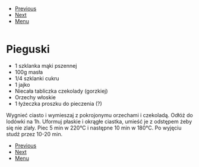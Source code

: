<!-- Navigation Menu Start -->

- [Previous](Orzechowiec.md)
- [Next](Piernik.md)
- [Menu](README.md)

<div style="margin-bottom: 50px"></div>

<!-- /Navigation Menu Start -->

# Pieguski

- 1 szklanka mąki pszennej 
- 100g masła 
- 1/4 szklanki cukru 
- 1 jajko 
- Niecała tabliczka czekolady (gorzkiej) 
- Orzechy włoskie 
- 1 łyżeczka proszku do pieczenia (?)

Wygnieć ciasto i wymieszaj z pokrojonymu orzechami i czekoladą. Odłóż do lodówki na 1h. Uformuj płaskie i okrągłe ciastka, umieść je z odstępem żeby się nie zlały. Piec 5 min w 220°C i następne 10 min w 180°C. Po wyjęciu studź przez 10-20 min. 


<!-- Navigation Menu End -->

- [Previous](Orzechowiec.md)
- [Next](Piernik.md)
- [Menu](README.md)

<div style="margin-bottom: 50px"></div>

<!-- /Navigation Menu End -->